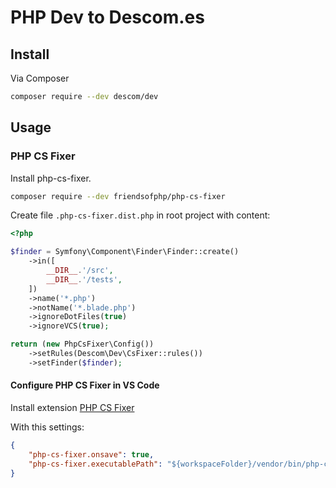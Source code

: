 # PHP Dev to Descom.es

## Install

Via Composer

```bash
composer require --dev descom/dev
```

## Usage

### PHP CS Fixer

Install php-cs-fixer.

```bash
composer require --dev friendsofphp/php-cs-fixer
```

Create file `.php-cs-fixer.dist.php` in root project with content:

```php
<?php

$finder = Symfony\Component\Finder\Finder::create()
    ->in([
        __DIR__.'/src',
        __DIR__.'/tests',
    ])
    ->name('*.php')
    ->notName('*.blade.php')
    ->ignoreDotFiles(true)
    ->ignoreVCS(true);

return (new PhpCsFixer\Config())
    ->setRules(Descom\Dev\CsFixer::rules())
    ->setFinder($finder);
```

#### Configure PHP CS Fixer in VS Code

Install extension [PHP CS Fixer](https://marketplace.visualstudio.com/items?itemName=junstyle.php-cs-fixer)

With this settings:

```json
{
    "php-cs-fixer.onsave": true,
    "php-cs-fixer.executablePath": "${workspaceFolder}/vendor/bin/php-cs-fixer"
}
```
